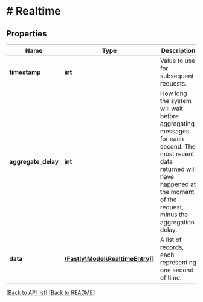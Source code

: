 # # Realtime

## Properties

Name | Type | Description | Notes
------------ | ------------- | ------------- | -------------
**timestamp** | **int** | Value to use for subsequent requests. | [optional] 
**aggregate_delay** | **int** | How long the system will wait before aggregating messages for each second. The most recent data returned will have happened at the moment of the request, minus the aggregation delay. | [optional] 
**data** | [**\Fastly\Model\RealtimeEntry[]**](RealtimeEntry.md) | A list of [records](#record-data-model), each representing one second of time. | [optional] 


[[Back to API list]](../../README.md#endpoints) [[Back to README]](../../README.md)

